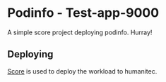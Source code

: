 # Podinfo - Test-app-9000

A simple score project deploying podinfo.
Hurray!

## Deploying

[Score](https://score.dev/) is used to deploy the workload to humanitec.
